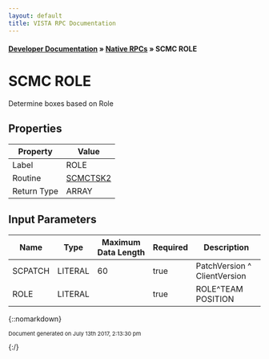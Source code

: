 ```yaml
---
layout: default
title: VISTA RPC Documentation
---
```


#### [Developer Documentation](../index) &#187; [Native RPCs](TableOfContents) &#187; SCMC ROLE<br/>
# SCMC ROLE

Determine boxes based on Role

## Properties

Property | Value
--- | ---
Label | ROLE
Routine | [SCMCTSK2](http://code.osehra.org/dox/Routine_SCMCTSK2_source.html)
Return Type | ARRAY


## Input Parameters

Name | Type | Maximum Data Length | Required | Description
--- | --- | --- | --- | ---
SCPATCH | LITERAL | 60 | true | PatchVersion ^ ClientVersion
ROLE | LITERAL |  | true | ROLE^TEAM POSITION



{::nomarkdown} <br/><p style="font-size: 11px">Document generated on July 13th 2017, 2:13:30 pm</p>{:/}